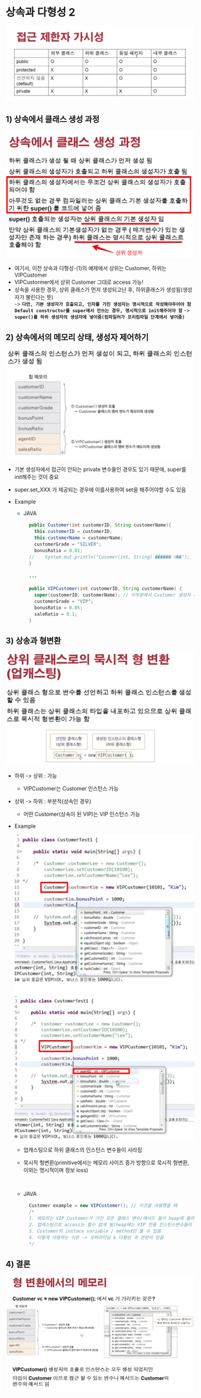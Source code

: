 <link href="../../md/style.css" rel="stylesheet">

# 상속과 다형성 2

<img src='images/2021-09-01-01-52-22.png' />

## 1) 상속에서 클래스 생성 과정

<img src='images/2021-09-01-01-54-39.png' />

- 여기서, 이전 상속과 다형성-(1)의 예제에서 상위는 Customer, 하위는 VIPCustomer
- VIPCustormer에서 상위 Customer 그대로 access 가능!
- 상속을 사용한 경우, 상위 클래스가 먼저 생성되고난 후, 하위클래스가 생성됨(생성자가 불린다는 뜻)  
  -> **`다만, 기본 생성자가 호출되고, 인자를 가진 생성자는 명시적으로 작성해야주어야 함`**
  **`Default constructor를 super에서 안쓰는 경우, 명시적으로 init해주어야 함`**
  -> **`super()를 하위 생성자의 생성자에 넣어줌(컴파일러가 프리컴파일 단계에서 넣어줌)`**

## 2) 상속에서의 메모리 상태, 생성자 제어하기

<img src='images/2021-09-01-21-43-29.png' />

- 기본 생성자에서 접근이 안되는 private 변수들인 경우도 있기 때문에, super를 init해주는 것이 중요
- super.set_XXX 가 제공되는 경우에 이를사용하여 set을 해주어야할 수도 있음
- Example

  - JAVA

    ```JAVA
      public Customer(int customerID, String customerName){
        this.customerID = customerID;
        this.customerName = customerName;
        customerGrade = "SILVER";
        bonusRatio = 0.01;
      //	System.out.println("Cusomer(int, String) ������ ȣ��");
      }

      ...

      public VIPCustomer(int customerID, String customerName) {
        super(customerID, customerName); // 이부분에서 Customer 생성자 사용 - 명시적
        customerGrade = "VIP";
        bonusRatio = 0.05;
        saleRatio = 0.1;
      }
    ```

## 3) 상송과 형변환

<img src='images/2021-09-01-21-52-00.png' />

- 하위 -> 상위 : 가능
  - VIPCustomer는 Customer 인스턴스 가능
- 상위 -> 하위 : 부분적(상속인 경우)

  - 어떤 Customer(상속이 된 VIP)는 VIP 인스턴스 가능

- Example

    <img src='images/2021-09-01-21-57-58.png' />  
    <img src='images/2021-09-01-21-57-22.png' />

  - 업캐스팅으로 하위 클래스의 인스턴스 변수들이 사라짐
  - 묵시적 형변환(primitive에서는 메모리 사이즈 증가 방향으로 묵시적 형변환, 이외는 명시적이며 정보 loss)

    <br>

  - JAVA
    ```JAVA
      Customer example = new VIPCustomer(); // 이것을 사용했을 때
      /*
      1. 메모리는 VIP Customer가 가진 모든 클래스 변수/메서드 들이 heap에 올라가게 됨
      2. 업캐스팅으로 access는 할수 없게 됨(heap에는 VIP 전용 인스턴스변수들이 access가 안됨)
      3. Customer의 instace variable / method만 볼 수 있음
      4. 이렇게 사용하는 이유 -> 오버라이딩 & 다형성 과 관련이 있음
      */
    ```

## 4) 결론

<img src='images/2021-09-01-22-05-41.png' />

